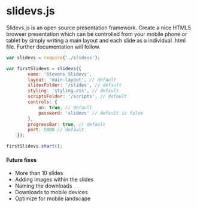 # slidevs.js

Slidevs.js is an open source presentation framework. Create a nice HTML5 browser presentation which can be controlled from your mobile phone or tablet by simply writing a main layout and each slide as a individual .html file. Further documentation will follow.

```javascript
var slidevs = require('./slidevs');

var firstSlidevs = slidevs({
        name: 'Stevens Slidevs',
        layout: 'main-layout', // default
        slidesFolder: '/slides', // default
        styling: 'styling.css', // default
        scriptsFolder: '/scripts', // default
        controls: {
            on: true, // default
            password: 'slidevs' // default is false
        },
        progressBar: true, // default
        port: 5000 // default
    });

firstSlidevs.start();
```

#### Future fixes
- More than 10 slides
- Adding images within the slides
- Naming the downloads
- Downloads to mobile devices
- Optimize for mobile landscape